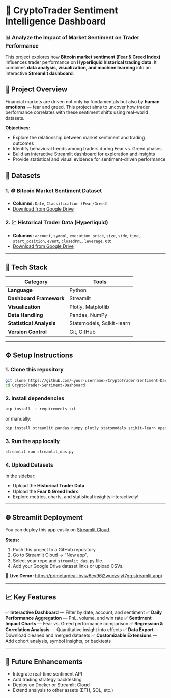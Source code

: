 # 🚀 CryptoTrader Sentiment Intelligence Dashboard

### 📊 Analyze the Impact of Market Sentiment on Trader Performance

This project explores how **Bitcoin market sentiment (Fear & Greed Index)** influences trader performance on **Hyperliquid historical trading data**.
It combines **data analysis, visualization, and machine learning** into an interactive **Streamlit dashboard**.



## 🧠 Project Overview

Financial markets are driven not only by fundamentals but also by **human emotions** — fear and greed.
This project aims to uncover how trader performance correlates with these sentiment shifts using real-world datasets.

**Objectives:**

* Explore the relationship between market sentiment and trading outcomes
* Identify behavioral trends among traders during Fear vs. Greed phases
* Build an interactive Streamlit dashboard for exploration and insights
* Provide statistical and visual evidence for sentiment-driven performance



## 📁 Datasets

### 1. 🪙 Bitcoin Market Sentiment Dataset

* **Columns:** `Date`, `Classification (Fear/Greed)`
* [Download from Google Drive](https://drive.google.com/file/d/1PgQC0tO8XN-wqkNyghWc_-mnrYv_nhSf/view?usp=sharing)

### 2. 💹 Historical Trader Data (Hyperliquid)

* **Columns:** `account`, `symbol`, `execution_price`, `size`, `side`, `time`, `start_position`, `event`, `closedPnL`, `leverage`, etc.
* [Download from Google Drive](https://drive.google.com/file/d/1IAfLZwu6rJzyWKgBToqwSmmVYU6VbjVs/view?usp=sharing)

---

## 🧰 Tech Stack

| Category                 | Tools                     |
| ------------------------ | ------------------------- |
| **Language**             | Python                    |
| **Dashboard Framework**  | Streamlit                 |
| **Visualization**        | Plotly, Matplotlib        |
| **Data Handling**        | Pandas, NumPy             |
| **Statistical Analysis** | Statsmodels, Scikit-learn |
| **Version Control**      | Git, GitHub               |

---

## ⚙️ Setup Instructions

### 1. Clone this repository

```bash
git clone https://github.com/<your-username>/CryptoTrader-Sentiment-Dashboard.git
cd CryptoTrader-Sentiment-Dashboard
```

### 2. Install dependencies

```bash
pip install -r requirements.txt
```

or manually:

```bash
pip install streamlit pandas numpy plotly statsmodels scikit-learn openpyxl
```

### 3. Run the app locally

```bash
streamlit run streamlit_das.py
```

### 4. Upload Datasets

In the sidebar:

* Upload the **Historical Trader Data**
* Upload the **Fear & Greed Index**
* Explore metrics, charts, and statistical insights interactively!

---

## 🌐 Streamlit Deployment

You can deploy this app easily on [Streamlit Cloud](https://streamlit.io/cloud).

**Steps:**

1. Push this project to a GitHub repository.
2. Go to Streamlit Cloud → “New app”.
3. Select your repo and `streamlit_das.py` file.
4. Add your Google Drive dataset links or upload CSVs.

🔗 **Live Demo:** https://primetardeai-bviw6ev96j2wuczvjyt7gq.streamlit.app/

---

## 📈 Key Features

✅ **Interactive Dashboard** — Filter by date, account, and sentiment
✅ **Daily Performance Aggregation** — PnL, volume, and win rate
✅ **Sentiment Impact Charts** — Fear vs. Greed performance comparison
✅ **Regression & Correlation Analysis** — Quantitative insight into effects
✅ **Data Export** — Download cleaned and merged datasets
✅ **Customizable Extensions** — Add cohort analysis, symbol insights, or backtests

---

## 🧩 Future Enhancements

* Integrate real-time sentiment API
* Add trading strategy backtesting
* Deploy on Docker or Streamlit Cloud
* Extend analysis to other assets (ETH, SOL, etc.)




